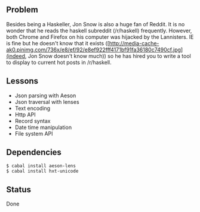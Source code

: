 ## Problem

Besides being a Haskeller, Jon Snow is also a huge fan of Reddit. It is no
wonder that he reads the haskell subreddit (/r/haskell) frequently. However,
both Chrome and Firefox on his computer was hijacked by the Lannisters. IE is
fine but he doesn't know that it exists 
([http://media-cache-ak0.pinimg.com/736x/e8/ef/92/e8ef922fff4171bf91fa36180c7490cf.jpg](indeed, Jon Snow doesn't know much)) so
he has hired you to write a tool to display to current hot posts in /r/haskell.

## Lessons

- Json parsing with Aeson
- Json traversal with lenses
- Text encoding
- Http API
- Record syntax
- Date time manipulation
- File system API

## Dependencies

    $ cabal install aeson-lens
    $ cabal install hxt-unicode

## Status

Done